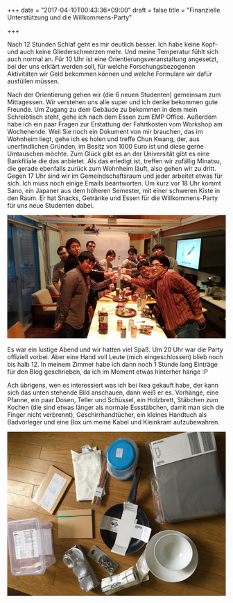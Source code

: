 +++
date = "2017-04-10T00:43:36+09:00"
draft = false
title = "Finanzielle Unterstützung und die Willkommens-Party"

+++

Nach 12 Stunden Schlaf geht es mir deutlich besser. Ich habe keine Kopf- und
auch keine Gliederschmerzen mehr. Und meine Temperatur fühlt sich auch normal
an. Für 10 Uhr ist eine Orientierungsveranstaltung angesetzt, bei der uns
erklärt werden soll, für welche Forschungsbezogenen Aktivitäten wir Geld
bekommen können und welche Formulare wir dafür ausfüllen müssen.

Nach der Orientierung gehen wir (die 6 neuen Studenten) gemeinsam zum
Mittagessen. Wir verstehen uns alle super und ich denke bekommen gute Freunde.
Um Zugang zu dem Gebäude zu bekommen in dem mein Schreibtisch steht, gehe ich
nach dem Essen zum EMP Office. Außerdem habe ich ein paar Fragen zur Erstattung
der Fahrtkosten vom Workshop am Wochenende. Weil Sie noch ein Dokument von mir
brauchen, das im Wohnheim liegt, gehe ich es holen und treffe Chun Kwang, der,
aus unerfindlichen Gründen, im Besitz von 1000 Euro ist und diese gerne
Umtauschen möchte. Zum Glück gibt es an der Universität gibt es eine Bankfiliale
die das anbietet. Als das erledigt ist, treffen wir zufällig Minatsu, die gerade
ebenfalls zurück zum Wohnheim läuft, also gehen wir zu dritt. Gegen 17 Uhr sind
wir im Gemeindschaftsraum und jeder arbeitet etwas für sich. Ich muss noch
einige Emails beantworten. Um kurz vor 18 Uhr kommt Sano, ein Japaner aus dem
höheren Semester, mit einer schweren Kiste in den Raum. Er hat Snacks, Getränke
und Essen für die Willkommens-Party für uns neue Studenten dabei.

![Party People](/img/party/party.jpg)

Es war ein lustige Abend und wir hatten viel Spaß. Um 20 Uhr war die Party
offiziell vorbei. Aber eine Hand voll Leute (mich eingeschlossen) blieb noch bis
halb 12. In meinem Zimmer habe ich dann noch 1 Stunde lang Einträge für den Blog
geschrieben, da ich im Moment etwas hinterher hänge :P

Ach übrigens, wen es interessiert was ich bei Ikea gekauft habe, der kann sich
das unten stehende Bild anschauen, dann weiß er es. Vorhänge, eine Pfanne, ein
paar Dosen, Teller und Schüssel, ein Holzbrett, Stäbchen zum Kochen (die sind
etwas länger als normale Essstäbchen, damit man sich die Finger nicht verbrennt),
Geschirrhandtücher, ein kleines Handtuch als Badvorleger und eine Box um meine
Kabel und Kleinkram aufzubewahren.

![Ikea](/img/party/goodies.jpg)
